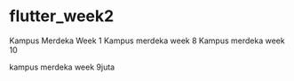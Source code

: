 # flutter_week2
Kampus Merdeka Week 1
Kampus merdeka week 8
Kampus merdeka week 10

kampus merdeka week 9juta